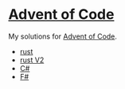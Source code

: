 # [Advent of Code](https://adventofcode.com/)

My solutions for [Advent of Code](https://adventofcode.com).

* [rust](rust/)
* [rust V2](rust-v2/)
* [C#](csharp/)
* [F#](fsharp/)
